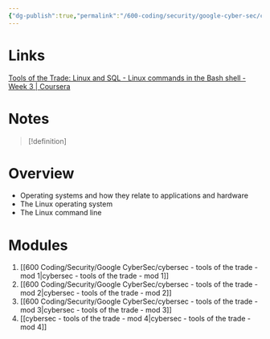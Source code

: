 ```yaml
---
{"dg-publish":true,"permalink":"/600-coding/security/google-cyber-sec/cybersec-04-tools-of-the-trade-linux-and-sql/","tags":["CyberSecurity"]}
---
```


# Links
[Tools of the Trade: Linux and SQL - Linux commands in the Bash shell - Week 3 | Coursera](https://www.coursera.org/learn/linux-and-sql/home/module/3)

# Notes
> [!definition] 
> 


# Overview
- Operating systems and how they relate to applications and hardware
- The Linux operating system
- The Linux command line
# Modules
1. [[600 Coding/Security/Google CyberSec/cybersec - tools of the trade - mod 1\|cybersec - tools of the trade - mod 1]]
2. [[600 Coding/Security/Google CyberSec/cybersec - tools of the trade - mod 2\|cybersec - tools of the trade - mod 2]]
3. [[600 Coding/Security/Google CyberSec/cybersec - tools of the trade - mod 3\|cybersec - tools of the trade - mod 3]]
4. [[cybersec - tools of the trade - mod 4\|cybersec - tools of the trade - mod 4]]